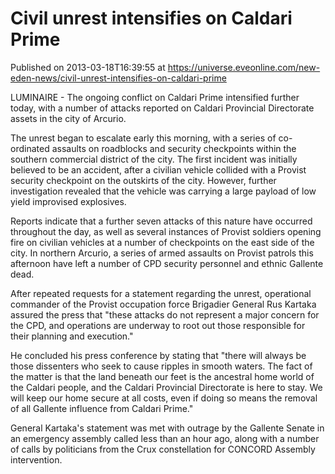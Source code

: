 # Civil unrest intensifies on Caldari Prime
Published on 2013-03-18T16:39:55 at https://universe.eveonline.com/new-eden-news/civil-unrest-intensifies-on-caldari-prime

LUMINAIRE - The ongoing conflict on Caldari Prime intensified further today, with a number of attacks reported on Caldari Provincial Directorate assets in the city of Arcurio.

The unrest began to escalate early this morning, with a series of co-ordinated assaults on roadblocks and security checkpoints within the southern commercial district of the city. The first incident was initially believed to be an accident, after a civilian vehicle collided with a Provist security checkpoint on the outskirts of the city. However, further investigation revealed that the vehicle was carrying a large payload of low yield improvised explosives.

Reports indicate that a further seven attacks of this nature have occurred throughout the day, as well as several instances of Provist soldiers opening fire on civilian vehicles at a number of checkpoints on the east side of the city. In northern Arcurio, a series of armed assaults on Provist patrols this afternoon have left a number of CPD security personnel and ethnic Gallente dead.

After repeated requests for a statement regarding the unrest, operational commander of the Provist occupation force Brigadier General Rus Kartaka assured the press that "these attacks do not represent a major concern for the CPD, and operations are underway to root out those responsible for their planning and execution."

He concluded his press conference by stating that "there will always be those dissenters who seek to cause ripples in smooth waters. The fact of the matter is that the land beneath our feet is the ancestral home world of the Caldari people, and the Caldari Provincial Directorate is here to stay. We will keep our home secure at all costs, even if doing so means the removal of all Gallente influence from Caldari Prime."

General Kartaka's statement was met with outrage by the Gallente Senate in an emergency assembly called less than an hour ago, along with a number of calls by politicians from the Crux constellation for CONCORD Assembly intervention.
